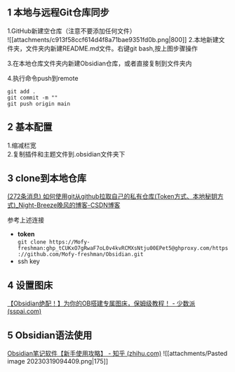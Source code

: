## 1 本地与远程Git仓库同步
1.GitHub新建空仓库（注意不要添加任何文件）  
![[attachments/c913f58ccf614d4f8a71bae9351fd0b.png|800]]
2.本地新建文件夹，文件夹内新建README.md文件。右键git bash,按上图步骤操作  

3.在本地仓库文件夹内新建Obsidian仓库，或者直接复制到文件夹内  

4.执行命令push到remote   
```
git add .
git commit -m ""
git push origin main
```

## 2 基本配置
1.缩减栏宽  
2.复制插件和主题文件到.obsidian文件夹下

## 3 clone到本地仓库
[(272条消息) 如何使用git从github拉取自己的私有仓库(Token方式、本地秘钥方式)_Night-Breeze晚风的博客-CSDN博客](https://blog.csdn.net/qq_45491549/article/details/128825216?spm=1001.2101.3001.6650.3&utm_medium=distribute.pc_relevant.none-task-blog-2%7Edefault%7EYuanLiJiHua%7EPosition-3-128825216-blog-124340158.pc_relevant_3mothn_strategy_recovery&depth_1-utm_source=distribute.pc_relevant.none-task-blog-2%7Edefault%7EYuanLiJiHua%7EPosition-3-128825216-blog-124340158.pc_relevant_3mothn_strategy_recovery&utm_relevant_index=6)

参考上述连接
* **token**  
 `git clone https://Mofy-freshman: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@ghproxy.com/https://github.com/Mofy-freshman/Obsidian.git`
* ssh key

## 4 设置图床
[【Obsidian绝配！】为你的OB搭建专属图床，保姆级教程！ - 少数派 (sspai.com)](https://sspai.com/post/75765)

## 5 Obsidian语法使用
[Obsidian笔记软件【新手使用攻略】 - 知乎 (zhihu.com)](https://zhuanlan.zhihu.com/p/541850158)
![[attachments/Pasted image 20230319094409.png|175]]